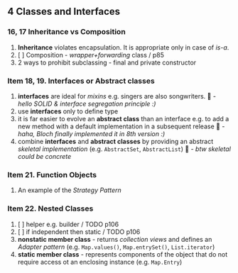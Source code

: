 
## 4 Classes and Interfaces

### 16, 17 Inheritance vs Composition
1. **Inheritance** violates encapsulation. It is appropriate only in case of *is-a*.
1. [ ] Composition - *wrapper+forwarding* class / p85
1. 2 ways to prohibit subclassing - final and private constructor

### Item 18, 19. Interfaces or Abstract classes
1. **interfaces** are ideal for *mixins* e.g. singers are also songwriters. 
:thought_balloon: - *hello SOLID & interface segregation principle :)*
1. use **interfaces** only to define type
1. it is far easier to evolve an **abstract class** than an interface e.g. to add a new method with a default implementation in a subsequent release
:thought_balloon: - *haha, Bloch finally implemented it in 8th version :)*
1. combine **interfaces** and **abstract classes** by providing an abstract *skeletal implementation* (e.g. `AbstractSet`, `AbstractList`)
:thought_balloon: - *btw skeletal could be concrete*

### Item 21. Function Objects
1. An example of the *Strategy Pattern*

### Item 22. Nested Classes
1. [ ] helper e.g. builder / TODO p106
1. [ ] if independent then static / TODO p106
1. **nonstatic member class** - returns *collection views* and defines an *Adapter pattern* (e.g. `Map.values()`, `Map.entrySet()`, `List.iterator`)
1. **static member class** - represents components of the object that do not require access ot an enclosing instance (e.g. `Map.Entry`)
